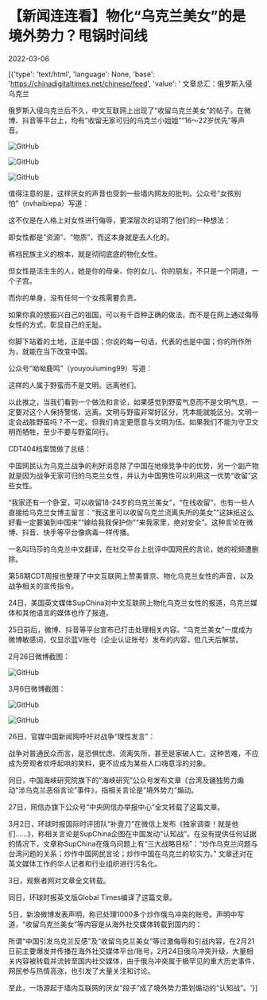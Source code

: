# 【新闻连连看】物化“乌克兰美女”的是境外势力？甩锅时间线

2022-03-06

[{'type': 'text/html', 'language': None, 'base': 'https://chinadigitaltimes.net/chinese/feed', 'value': ' 文章总汇：俄罗斯入侵乌克兰

俄罗斯入侵乌克兰后不久，中文互联网上出现了“收留乌克兰美女”的帖子。在微博、抖音等平台上，均有“收留无家可归的乌克兰小姐姐”“16～22岁优先”等声音。

![GitHub](https://chinadigitaltimes.net/chinese/files/2022/03/post-677867-6224aaef3d901.)

![GitHub](https://chinadigitaltimes.net/chinese/files/2022/03/post-677867-6224aaf14bd55.)

![GitHub](https://chinadigitaltimes.net/chinese/files/2022/03/post-677867-6224aaf30c3e1.)

值得注意的是，这样厌女的声音也受到一些墙内网友的批判。公众号“女孩别怕”（nvhaibiepa）写道：

这不仅是在人格上对女性进行侮辱，更深层次的证明了他们的一种想法：

即女性都是“资源”、“物质”，而这本身就是去人化的。

裤裆民族主义的根本，就是彻彻底底的物化女性。

但女性是活生生的人，她是你的母亲、你的女儿、你的朋友，不只是一个阴道，一个子宫。

而你的单身，没有任何一个女孩需要负责。

如果你真的想振兴自己的祖国，可以有千百种正确的做法，而不是在网上通过侮辱女性的方式，彰显自己的无耻。

你脚下站着的土地，正是中国；你说的每一句话，代表的也是中国；你的所作所为，就能在当下改变中国。

公众号“呦呦鹿鸣”（youyouluming99）写道：

这样的人属于野蛮而不是文明。远离他们。

以此推之，当我们看到一个做法和言论，如果感觉到野蛮气息而不是文明气息，一定要对这个人保持警惕，远离。文明与野蛮非常好区分，凭本能就能区分。文明一定会战胜野蛮吗？不一定。但我们肯定更愿意与文明为伍。如果我们不能为守卫文明而牺牲，至少不要与野蛮同行。

CDT404档案馆做了总结：

中国网民认为乌克兰战争的利好消息除了中国在地缘竞争中的优势，另一个副产物就是因为战争无家可归的乌克兰女性，并认为中国男性可以利用这一优势“收留”这些女性。

“我家还有一个卧室，可以收留18-24岁的乌克兰美女”，“在线收留”，也有一些人直接给乌克兰女博主留言：“我这里可以收留乌克兰流离失所的美女”“这妹纸这么好看一定要骗到中国来”“嫁给我我保护你”“来我家里，绝对安全”。这种言论在微博、抖音、快手等平台像病毒一样传播。

一名叫玛莎的乌克兰中文翻译，在社交平台上批评中国网民的言论，她的视频遭删除。

第58期CDT周报也整理了中文互联网上赞美普京、物化乌克兰女性的声音，以及战争相关的宣传指令。

24日，美国英文媒体SupChina对中文互联网上物化乌克兰女性的报道，乌克兰媒体和其他语言的媒体也作了报道。

25日前后，微博、抖音等平台宣布已打击处理相关内容。“乌克兰美女”一度成为微博敏感词，仅显示蓝V账号（企业认证账号）发布的内容，但几天后解禁。

2月26日微博截图：

![GitHub](https://chinadigitaltimes.net/chinese/files/2022/03/FMYu4dLWQAEfwys.jpg)

3月6日微博截图：

![GitHub](https://chinadigitaltimes.net/chinese/files/2022/03/Screen-Shot-2022-03-06-at-12.30.37-PM.png)

![GitHub](https://chinadigitaltimes.net/chinese/files/2022/03/wkl.png)

26日，官媒中国新闻网呼吁对战争“理性发言”：



战争对普通民众而言，是恐惧忧虑、流离失所，甚至是家破人亡。这种苦难，不应成为旁观者欢呼起哄的笑料，更不应成为某些人口嗨意淫的对象。



同日，中国海峡研究院旗下的“海峡研究”公众号发布文章《台湾及疆独势力煽动“涉乌克兰恶俗言论”事件》，指相关言论是“境外势力”煽动。

27日，网信办旗下公众号“中央网信办举报中心”全文转载了这篇文章。

3月2日，环球时报国际时评团队“补壹刀”在微信上发布《独家调查！就是他们……》，称相关言论是SupChina企图在中国发动“认知战”。在没有提供任何证据的情况下，文章称SupChina在俄乌问题上有“三大战略目标”：“炒作乌克兰问题与台湾问题的关系；炒作中国网民言论；炒作中国在乌克兰的软实力。” 文章还对在英文媒体工作的华人记者和行业组织进行污名化。

3日，观察者网对文章全文转载。

同日，环球时报英文版Global Times编译了这篇文章。

5日，新浪微博发表声明，称已处理1000多个炒作俄乌冲突的账号。声明中写道，“收留乌克兰美女”等内容是从海外社交媒体转载到国内的：



所谓“中国引发乌克兰反感”及“收留乌克兰美女”等过激侮辱和引战内容，在2月21日前主要爆发并传播在海外社交媒体平台/账号，2月24日俄乌冲突升级，大量相关内容被转载并流转至国内社交媒体，由于俄乌冲突属于极罕见的重大历史事件，网民参与热情高涨，也引发了大量关注和讨论。



至此，一场源起于墙内互联网的厌女“段子”成了境外势力策划煽动的“认知战”。'}]
